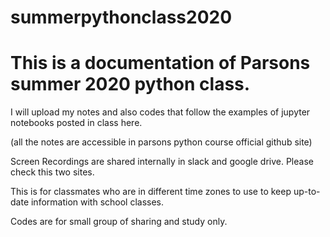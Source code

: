 # summerpythonclass2020
# This is a documentation of Parsons summer 2020 python class.

I will upload my notes and also codes that follow the examples of jupyter notebooks posted in class here. 

(all the notes are accessible in parsons python course official github site)

Screen Recordings are shared internally in slack and google drive. Please check this two sites.

This is for classmates who are in different time zones to use to keep up-to-date information with school classes.

Codes are for small group of sharing and study only.

